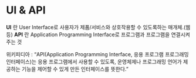 # UI & API
**UI** 란 User Interface로 사용자가 제품/서비스와 상호작용할 수 있도록하는 매개체.(웹 등)
**API** 란 Application Programming Interface로 프로그램과 프로그램을 연결시켜주는 것

위키피디아 : “API(Application Programming Interface, 응용 프로그램 프로그래밍 인터페이스)는 응용 프로그램에서 사용할 수 있도록, 운영체제나 프로그래밍 언어가 제공하는 기능을 제어할 수 있게 만든 인터페이스를 뜻한다.”

